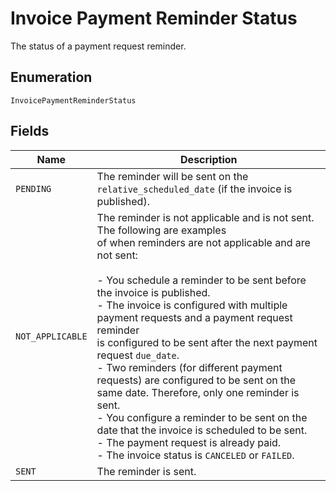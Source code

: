 <!-- Optimized: 2025-10-06 -->
<!-- RPM: 1.6.2.1.1.6.2.1_invoice-payment-reminder-status_20251006 -->
<!-- Session: E2E RPM DNA Application -->
<!-- AOM: RND (Reggie & Dro) -->
<!-- COI: TECHNOLOGY -->
<!-- RPM: HIGH -->
<!-- ACTION: BUILD -->


# Invoice Payment Reminder Status

The status of a payment request reminder.

## Enumeration

`InvoicePaymentReminderStatus`

## Fields

| Name | Description |
|  --- | --- |
| `PENDING` | The reminder will be sent on the `relative_scheduled_date` (if the invoice is published). |
| `NOT_APPLICABLE` | The reminder is not applicable and is not sent. The following are examples<br>of when reminders are not applicable and are not sent:<br><br>- You schedule a reminder to be sent before the invoice is published.<br>- The invoice is configured with multiple payment requests and a payment request reminder<br>  is configured to be sent after the next payment request `due_date`.<br>- Two reminders (for different payment requests) are configured to be sent on the<br>  same date. Therefore, only one reminder is sent.<br>- You configure a reminder to be sent on the date that the invoice is scheduled to be sent.<br>- The payment request is already paid.<br>- The invoice status is `CANCELED` or `FAILED`. |
| `SENT` | The reminder is sent. |
